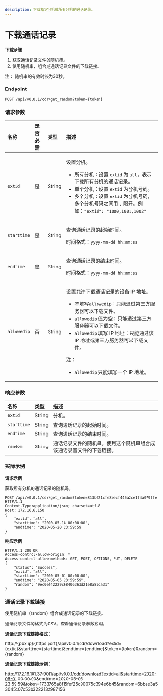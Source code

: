 ```yaml
---
description: 下载指定分机或所有分机的通话记录。
---
```


# 下载通话记录

**下载步骤**

1. 获取通话记录文件的随机串。
2. 使用随机串，组合成通话记录文件的下载链接。

注： 随机串的有效时长为30秒。

### Endpoint

```text
POST /api/v0.0.1/cdr/get_random?token={token}
```

### 请求参数

<table>
  <thead>
    <tr>
      <th style="text-align:left">&#x540D;&#x79F0;</th>
      <th style="text-align:left">&#x662F;&#x5426;&#x5FC5;&#x9700;</th>
      <th style="text-align:left">&#x7C7B;&#x578B;</th>
      <th style="text-align:left">&#x63CF;&#x8FF0;</th>
    </tr>
  </thead>
  <tbody>
    <tr>
      <td style="text-align:left"><code>extid</code>
      </td>
      <td style="text-align:left">&#x662F;</td>
      <td style="text-align:left">String</td>
      <td style="text-align:left">
        <p>&#x8BBE;&#x7F6E;&#x5206;&#x673A;&#x3002;</p>
        <ul>
          <li>&#x6240;&#x6709;&#x5206;&#x673A;&#xFF1A;&#x8BBE;&#x7F6E; <code>extid</code> &#x4E3A; <code>all</code>&#xFF0C;&#x8868;&#x793A;&#x4E0B;&#x8F7D;&#x6240;&#x6709;&#x5206;&#x673A;&#x7684;&#x901A;&#x8BDD;&#x8BB0;&#x5F55;&#x3002;</li>
          <li>&#x5355;&#x4E2A;&#x5206;&#x673A;&#xFF1A;&#x8BBE;&#x7F6E; <code>extid</code> &#x4E3A;&#x5206;&#x673A;&#x53F7;&#x7801;&#x3002;</li>
          <li>&#x591A;&#x4E2A;&#x5206;&#x673A;&#xFF1A;&#x8BBE;&#x7F6E; <code>extid</code> &#x4E3A;&#x5206;&#x673A;&#x53F7;&#x7801;&#xFF0C;&#x591A;&#x4E2A;&#x5206;&#x673A;&#x53F7;&#x7801;&#x4E4B;&#x95F4;&#x7528; <code>,</code> &#x9694;&#x5F00;&#x3002;&#x4F8B;&#x5982;&#xFF1A;<code>&quot;extid&quot;: &quot;1000,1001,1002&quot;</code>
          </li>
        </ul>
      </td>
    </tr>
    <tr>
      <td style="text-align:left"><code>starttime</code>
      </td>
      <td style="text-align:left">&#x662F;</td>
      <td style="text-align:left">String</td>
      <td style="text-align:left">
        <p>&#x67E5;&#x8BE2;&#x901A;&#x8BDD;&#x8BB0;&#x5F55;&#x7684;&#x8D77;&#x59CB;&#x65F6;&#x95F4;&#x3002;</p>
        <p>&#x65F6;&#x95F4;&#x683C;&#x5F0F;&#xFF1A;<code>yyyy-mm-dd hh:mm:ss</code>
        </p>
      </td>
    </tr>
    <tr>
      <td style="text-align:left"><code>endtime</code>
      </td>
      <td style="text-align:left">&#x662F;</td>
      <td style="text-align:left">String</td>
      <td style="text-align:left">
        <p>&#x67E5;&#x8BE2;&#x901A;&#x8BDD;&#x8BB0;&#x5F55;&#x7684;&#x7ED3;&#x675F;&#x65F6;&#x95F4;&#x3002;</p>
        <p>&#x65F6;&#x95F4;&#x683C;&#x5F0F;&#xFF1A;<code>yyyy-mm-dd hh:mm:ss</code>
        </p>
      </td>
    </tr>
    <tr>
      <td style="text-align:left"><code>allowedip</code>
      </td>
      <td style="text-align:left">&#x5426;</td>
      <td style="text-align:left">String</td>
      <td style="text-align:left">
        <p>&#x8BBE;&#x7F6E;&#x5141;&#x8BB8;&#x4E0B;&#x8F7D;&#x901A;&#x8BDD;&#x8BB0;&#x5F55;&#x7684;&#x8BBE;&#x5907;
          IP &#x5730;&#x5740;&#x3002;</p>
        <ul>
          <li>&#x4E0D;&#x586B;&#x5199;<code>allowedip</code>&#xFF1A;&#x53EA;&#x80FD;&#x901A;&#x8FC7;&#x7B2C;&#x4E09;&#x65B9;&#x670D;&#x52A1;&#x5668;&#x53EF;&#x4EE5;&#x4E0B;&#x8F7D;&#x6587;&#x4EF6;&#x3002;</li>
          <li><code>allowedip</code> &#x503C;&#x4E3A;&#x7A7A;&#xFF1A;&#x53EA;&#x80FD;&#x901A;&#x8FC7;&#x7B2C;&#x4E09;&#x65B9;&#x670D;&#x52A1;&#x5668;&#x53EF;&#x4EE5;&#x4E0B;&#x8F7D;&#x6587;&#x4EF6;&#x3002;</li>
          <li><code>allowedip</code> &#x586B;&#x5199; IP &#x5730;&#x5740;&#xFF1A;&#x53EA;&#x80FD;&#x901A;&#x8FC7;&#x8BE5;
            IP &#x5730;&#x5740;&#x6216;&#x7B2C;&#x4E09;&#x65B9;&#x670D;&#x52A1;&#x5668;&#x53EF;&#x4EE5;&#x4E0B;&#x8F7D;&#x6587;&#x4EF6;&#x3002;</li>
        </ul>
        <p>&#x6CE8;&#xFF1A;</p>
        <ul>
          <li><code>allowedip</code> &#x53EA;&#x80FD;&#x586B;&#x5199;&#x4E00;&#x4E2A;
            IP &#x5730;&#x5740;&#x3002;</li>
        </ul>
      </td>
    </tr>
  </tbody>
</table>

### 响应参数

| 名称 | 类型 | 描述 |
| :--- | :--- | :--- |
| `extid` | String | 分机。 |
| `starttime` | String | 查询通话记录的起始时间。 |
| `endtime` | String | 查询通话记录的结束时间。 |
| `random` | String | 通话记录文件的随机串。使用这个随机串组合成该通话录音文件的下载链接。 |

### 实际示例

**请求示例**

获取所有分机的通话记录的随机码。

```text
POST /api/v0.0.1/cdr/get_random?token=813b621cfe8eecf445a2ce1f4a079ffe HTTP/1.1
Content-Type:application/json; charset=utf-8
Host: 172.16.6.150
{
    "extid": "all",
    "starttime": "2020-05-18 00:00:00",
    "endtime": "2020-05-20 23:59:59
}
```

**响应示例**

```text
HTTP/1.1 200 OK
Access-control-allow-origin: *
Access-control-allow-methods: GET, POST, OPTIONS, PUT, DELETE
{
    "status": "Success",
    "extid": "all",
    "starttime": "2020-05-01 00:00:00",
    "endtime": "2020-05-05 23:59:59",
    "random": "9ec0ef42229c68406363d21e8a82ca31"
}
```

### 通话记录下载链接

使用随机串（random）组合成通话记录的下载链接。

通话记录文件的格式为CSV。查看通话记录参数说明。

**通话记录下载链接格式**：

http://{pbx ip}:{https port}/api/v0.0.1/cdr/download?extid={extid}&starttime={starttime}&endtime={endtime}&token={token}&random={random}

**通话记录下载链接示例**：

http://172.16.101.37:9011/api/v0.0.1/cdr/download?extid=all&starttime=2020-05-01 00:00:00&endtime=2020-05-05 23:59:59&token=1733765a8f15fef25c90075c394e6b45&random=6bbae3a53045c07c53b3222132987156

